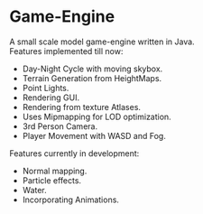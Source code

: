 # Game-Engine
A small scale model game-engine written in Java.<br />
Features implemented till now:
* Day-Night Cycle with moving skybox.
* Terrain Generation from HeightMaps.
* Point Lights.
* Rendering GUI.
* Rendering from texture Atlases.
* Uses Mipmapping for LOD optimization.
* 3rd Person Camera.
* Player Movement with WASD and Fog.

Features currently in development:
* Normal mapping.
* Particle effects.
* Water.
* Incorporating Animations.
